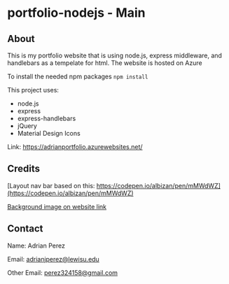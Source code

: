 # portfolio-nodejs - Main
## About

This is my portfolio website that is using node.js, express middleware, and handlebars as a tempelate for html. The website is hosted on Azure  

To install the needed npm packages `npm install`
 
This project uses:
- node.js
- express
- express-handlebars
- jQuery
- Material Design Icons


Link: https://adrianportfolio.azurewebsites.net/

## Credits

[Layout nav bar based on this: https://codepen.io/albizan/pen/mMWdWZ](https://codepen.io/albizan/pen/mMWdWZ)

[Background image on website link](https://www.deviantart.com/thiojoejoe/art/Deconstruction-of-Shooting-Stars-889592888)
## Contact  

Name: Adrian Perez

Email: adrianjperez@lewisu.edu

Other Email: perez324158@gmail.com
